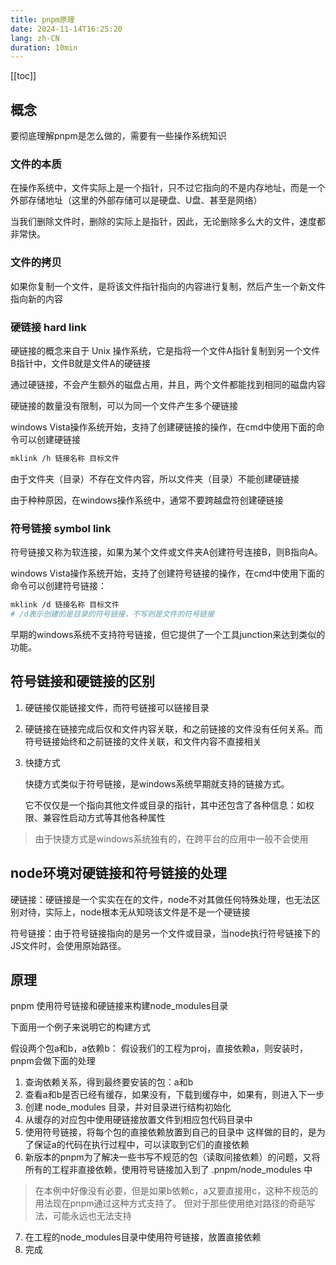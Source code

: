 ```yaml
---
title: pnpm原理
date: 2024-11-14T16:25:20
lang: zh-CN
duration: 10min
---
```


[[toc]]

## 概念

要彻底理解pnpm是怎么做的，需要有一些操作系统知识

### 文件的本质

在操作系统中，文件实际上是一个指针，只不过它指向的不是内存地址，而是一个外部存储地址（这里的外部存储可以是硬盘、U盘、甚至是网络）

当我们删除文件时，删除的实际上是指针，因此，无论删除多么大的文件，速度都非常快。

### 文件的拷贝

如果你复制一个文件，是将该文件指针指向的内容进行复制，然后产生一个新文件指向新的内容

### 硬链接 hard link

硬链接的概念来自于 Unix 操作系统，它是指将一个文件A指针复制到另一个文件B指针中，文件B就是文件A的硬链接

通过硬链接，不会产生额外的磁盘占用，并且，两个文件都能找到相同的磁盘内容

硬链接的数量没有限制，可以为同一个文件产生多个硬链接

windows Vista操作系统开始，支持了创建硬链接的操作，在cmd中使用下面的命令可以创建硬链接
```bash
mklink /h 链接名称 目标文件
```

由于文件夹（目录）不存在文件内容，所以文件夹（目录）不能创建硬链接

由于种种原因，在windows操作系统中，通常不要跨越盘符创建硬链接

### 符号链接 symbol link

符号链接又称为软连接，如果为某个文件或文件夹A创建符号连接B，则B指向A。

windows Vista操作系统开始，支持了创建符号链接的操作，在cmd中使用下面的命令可以创建符号链接：

```bash
mklink /d 链接名称 目标文件
# /d表示创建的是目录的符号链接，不写则是文件的符号链接
```

早期的windows系统不支持符号链接，但它提供了一个工具junction来达到类似的功能。

## 符号链接和硬链接的区别

1. 硬链接仅能链接文件，而符号链接可以链接目录

2. 硬链接在链接完成后仅和文件内容关联，和之前链接的文件没有任何关系。而符号链接始终和之前链接的文件关联，和文件内容不直接相关

3. 快捷方式

    快捷方式类似于符号链接，是windows系统早期就支持的链接方式。

    它不仅仅是一个指向其他文件或目录的指针，其中还包含了各种信息：如权限、兼容性启动方式等其他各种属性

> 由于快捷方式是windows系统独有的，在跨平台的应用中一般不会使用

## node环境对硬链接和符号链接的处理

硬链接：硬链接是一个实实在在的文件，node不对其做任何特殊处理，也无法区别对待，实际上，node根本无从知晓该文件是不是一个硬链接

符号链接：由于符号链接指向的是另一个文件或目录，当node执行符号链接下的JS文件时，会使用原始路径。

## 原理

pnpm 使用符号链接和硬链接来构建node_modules目录

下面用一个例子来说明它的构建方式

假设两个包a和b，a依赖b：
假设我们的工程为proj，直接依赖a，则安装时，pnpm会做下面的处理

1. 查询依赖关系，得到最终要安装的包：a和b
2. 查看a和b是否已经有缓存，如果没有，下载到缓存中，如果有，则进入下一步
3. 创建 node_modules 目录，并对目录进行结构初始化
4. 从缓存的对应包中使用硬链接放置文件到相应包代码目录中
5. 使用符号链接，将每个包的直接依赖放置到自己的目录中 这样做的目的，是为了保证a的代码在执行过程中，可以读取到它们的直接依赖
6. 新版本的pnpm为了解决一些书写不规范的包（读取间接依赖）的问题，又将所有的工程非直接依赖，使用符号链接加入到了 .pnpm/node_modules 中
> 在本例中好像没有必要，但是如果b依赖c，a又要直接用c，这种不规范的用法现在pnpm通过这种方式支持了。 但对于那些使用绝对路径的奇葩写法，可能永远也无法支持
7. 在工程的node_modules目录中使用符号链接，放置直接依赖
8. 完成